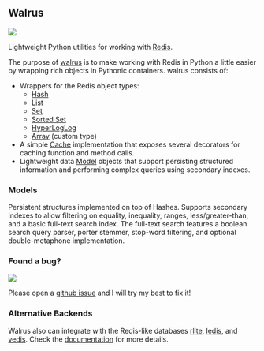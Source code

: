 ## Walrus

![](http://media.charlesleifer.com/blog/photos/walrus-logo-0.png)

Lightweight Python utilities for working with [Redis](http://redis.io).

The purpose of [walrus](https://github.com/coleifer/walrus) is to make working with Redis in Python a little easier by wrapping rich objects in Pythonic containers. walrus consists of:

* Wrappers for the Redis object types:
    * [Hash](https://walrus.readthedocs.org/en/latest/containers.html#hashes)
    * [List](https://walrus.readthedocs.org/en/latest/containers.html#lists)
    * [Set](https://walrus.readthedocs.org/en/latest/containers.html#sets)
    * [Sorted Set](https://walrus.readthedocs.org/en/latest/containers.html#sorted-sets-zset)
    * [HyperLogLog](https://walrus.readthedocs.org/en/latest/containers.html#hyperloglog)
    * [Array](https://walrus.readthedocs.org/en/latest/containers.html#arrays) (custom type)
* A simple [Cache](https://walrus.readthedocs.org/en/latest/cache.html) implementation that exposes several decorators for caching function and method calls.
* Lightweight data [Model](https://walrus.readthedocs.org/en/latest/models.html) objects that support persisting structured information and performing complex queries using secondary indexes.

### Models

Persistent structures implemented on top of Hashes. Supports secondary indexes to allow filtering on equality, inequality, ranges, less/greater-than, and a basic full-text search index. The full-text search features a boolean search query parser, porter stemmer, stop-word filtering, and optional double-metaphone implementation.

### Found a bug?

![](http://media.charlesleifer.com/blog/photos/p1420743625.21.png)

Please open a [github issue](https://github.com/coleifer/walrus/issues/new) and I will try my best to fix it!

### Alternative Backends

Walrus also can integrate with the Redis-like databases [rlite](https://github.com/seppo0010/rlite), [ledis](http://ledisdb.com/), and [vedis](http://vedis.symisc.net). Check the [documentation](http://walrus.readthedocs.org/en/latest/alt-backends.html) for more details.
